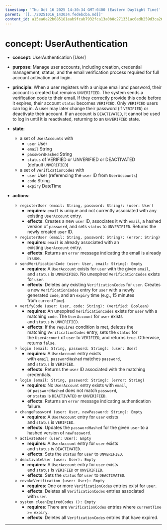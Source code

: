 ```yaml
---
timestamp: 'Thu Oct 16 2025 14:30:34 GMT-0400 (Eastern Daylight Time)'
parent: '[[../20251016_143034.fedebcba.md]]'
content_id: a15ea0e22b085181eab9fcab7932fca13a0b8c271331ac0edb259d3ca2697beb
---
```


# concept: UserAuthentication

* **concept**: UserAuthentication \[User]

* **purpose**: Manage user accounts, including creation, credential management, status, and the email verification process required for full account activation and login.

* **principle**: When a user registers with a unique email and password, their account is created but remains `UNVERIFIED`. The system sends a verification code to their email. If they correctly provide this code before it expires, their account `status` becomes `VERIFIED`. Only `VERIFIED` users can log in. A user may later change their password (if `VERIFIED`) or deactivate their account. If an account is `DEACTIVATED`, it cannot be used to log in until it is reactivated, returning to an `UNVERIFIED` state.

* **state**:

  * a set of `UserAccounts` with
    * `user` User
    * `email` String
    * `passwordHashed` String
    * `status` of VERIFIED or UNVERIFIED or DEACTIVATED (default `UNVERIFIED`)
  * a set of `VerificationCodes` with
    * `user` User (referencing the `user` ID from `UserAccounts`)
    * `code` String
    * `expiry` DateTime

* **actions**:

  * `registerUser (email: String, password: String): (user: User)`
    * **requires**: `email` is unique and not currently associated with any existing `UserAccount` entry.
    * **effects**: Creates a new `user` ID, associates it with `email`, a hashed version of `password`, and sets `status` to `UNVERIFIED`. Returns the newly created `user` ID.
  * `registerUser (email: String, password: String): (error: String)`
    * **requires**: `email` is already associated with an existing `UserAccount` entry.
    * **effects**: Returns an `error` message indicating the email is already in use.
  * `sendVerificationCode (user: User, email: String): Empty`
    * **requires**: A `UserAccount` exists for `user` with the given `email`, and `status` is `UNVERIFIED`. No unexpired `VerificationCodes` exists for `user`.
    * **effects**: Deletes any existing `VerificationCodes` for `user`. Creates a new `VerificationCodes` entry for `user` with a newly generated `code`, and an `expiry` time (e.g., 15 minutes from `currentTime`).
  * `verifyCode (user: User, code: String): (verified: Boolean)`
    * **requires**: An unexpired `VerificationCodes` exists for `user` with a matching `code`. The `UserAccount` for `user` exists and `status` is `UNVERIFIED`.
    * **effects**: If the `requires` condition is met, deletes the matching `VerificationCodes` entry, sets the `status` for the `UserAccount` of `user` to `VERIFIED`, and returns `true`. Otherwise, returns `false`.
  * `login (email: String, password: String): (user: User)`
    * **requires**: A `UserAccount` entry exists with `email`, `passwordHashed` matches `password`, and `status` is `VERIFIED`.
    * **effects**: Returns the `user` ID associated with the matching credentials.
  * `login (email: String, password: String): (error: String)`
    * **requires**: No `UserAccount` entry exists with `email`, or `passwordHashed` does not match `password`, or `status` is `DEACTIVATED` or `UNVERIFIED`.
    * **effects**: Returns an `error` message indicating authentication failure.
  * `changePassword (user: User, newPassword: String): Empty`
    * **requires**: A `UserAccount` entry for `user` exists and `status` is `VERIFIED`.
    * **effects**: Updates the `passwordHashed` for the given `user` to a hashed version of `newPassword`.
  * `activateUser (user: User): Empty`
    * **requires**: A `UserAccount` entry for `user` exists and `status` is `DEACTIVATED`.
    * **effects**: Sets the `status` for `user` to `UNVERIFIED`.
  * `deactivateUser (user: User): Empty`
    * **requires**: A `UserAccount` entry for `user` exists and `status` is `VERIFIED` or `UNVERIFIED`.
    * **effects**: Sets the `status` for `user` to `DEACTIVATED`.
  * `revokeVerification (user: User): Empty`
    * **requires**: One or more `VerificationCodes` entries exist for `user`.
    * **effects**: Deletes all `VerificationCodes` entries associated with `user`.
  * `system cleanExpiredCodes (): Empty`
    * **requires**: There are `VerificationCodes` entries where `currentTime >= expiry`.
    * **effects**: Deletes all `VerificationCodes` entries that have expired.

***
